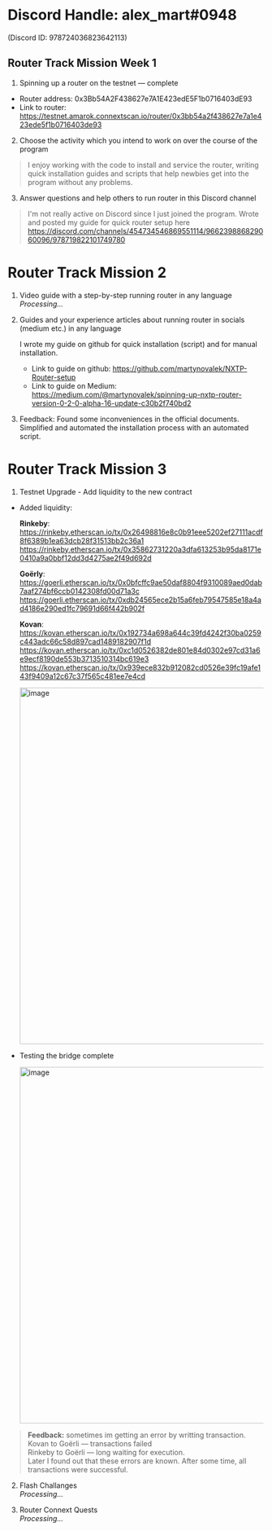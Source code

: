 # Discord Handle: alex_mart#0948
(Discord ID: 978724036823642113)
## Router Track Mission Week 1
1) Spinning up a router on the testnet — complete
- Router address: 0x3Bb54A2F438627e7A1E423edE5F1b0716403dE93
- Link to router: https://testnet.amarok.connextscan.io/router/0x3bb54a2f438627e7a1e423ede5f1b0716403de93

2) Choose the activity which you intend to work on over the course of the program
>I enjoy working with the code to install and service the router, writing quick installation guides and scripts that help newbies get into the program without any problems.
3) Answer questions and help others to run router in this Discord channel
>I'm not really active on Discord since I just joined the program. Wrote and posted my guide for quick router setup here<br> 
>https://discord.com/channels/454734546869551114/966239886829060096/978719822101749780

# Router Track Mission 2
1) Video guide with a step-by-step running router in any language<br>
   _Processing..._

2) Guides and your experience articles about running router in socials (medium etc.) in any language

   I wrote my guide on github for quick installation (script) and for manual installation.<br>
   - Link to guide on github: https://github.com/martynovalek/NXTP-Router-setup<br>
   - Link to guide on Medium: https://medium.com/@martynovalek/spinning-up-nxtp-router-version-0-2-0-alpha-16-update-c30b2f740bd2

3) Feedback: Found some inconveniences in the official documents. Simplified and automated the installation process with an automated script.

# Router Track Mission 3
1) Testnet Upgrade - Add liquidity to the new contract
- Added liquidity:

    **Rinkeby**: https://rinkeby.etherscan.io/tx/0x26498816e8c0b91eee5202ef27111acdf8f6389b1ea63dcb28f31513bb2c36a1<br>
                 https://rinkeby.etherscan.io/tx/0x35862731220a3dfa613253b95da8171e0410a9a0bbf12dd3d4275ae2f49d692d

    **Goёrly**: https://goerli.etherscan.io/tx/0x0bfcffc9ae50daf8804f9310089aed0dab7aaf274bf6ccb0142308fd00d71a3c<br>
                https://goerli.etherscan.io/tx/0xdb24565ece2b15a6feb79547585e18a4ad4186e290ed1fc79691d66f442b902f
    
    **Kovan**: https://kovan.etherscan.io/tx/0x192734a698a644c39fd4242f30ba0259c443adc66c58d897cad1489182907f1d<br>
               https://kovan.etherscan.io/tx/0xc1d0526382de801e84d0302e97cd31a6e9ecf8190de553b3713510314bc619e3<br>
               https://kovan.etherscan.io/tx/0x939ece832b912082cd0526e39fc19afe143f9409a12c67c37f565c481ee7e4cd
               
           
   <img width="700" alt="image" src="https://user-images.githubusercontent.com/88688304/170412698-7af0382a-3afe-4d56-89f3-ba13827037cf.png">
   
- Testing the bridge complete

   <img width="700" alt="image" src="https://user-images.githubusercontent.com/88688304/170412960-4a913686-da3e-49e6-808f-11775b02a62a.png">
> **Feedback:** sometimes im getting an error by writting transaction.<br>
> Kovan to Goёrli — transactions failed<br>
> Rinkeby to Goёrli  — long waiting for execution.<br>
> Later I found out that these errors are known. After some time, all transactions were successful.

2) Flash Challanges<br>
_Processing..._

4) Router Connext Quests<br>
_Processing..._
